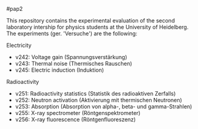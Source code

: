 #pap2

This repository contains the experimental evaluation of the second laboratory intership for physics students at the University of Heidelberg. The experiments (ger. 'Versuche') are the following:

Electricity

- v242: Voltage gain (Spannungsverstärkung)
- v243: Thermal noise (Thermisches Rauschen)
- v245: Electric induction (Induktion)

Radioactivity

- v251: Radioactivity statistics (Statistik des radioaktiven Zerfalls)
- v252: Neutron activation (Aktivierung mit thermischen Neutronen)
- v253: Absorption (Absorption von alpha-, beta- und gamma-Strahlen)
- v255: X-ray spectrometer (Röntgenspektrometer)
- v256: X-ray fluorescence (Röntgenfluoreszenz)
